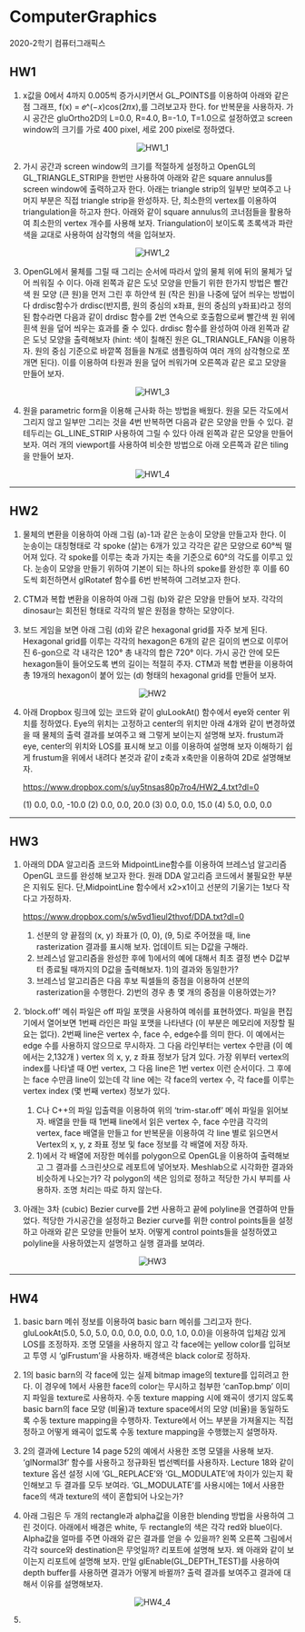 # ComputerGraphics
2020-2학기 컴퓨터그래픽스

## HW1
1. x값을 0에서 4까지 0.005씩 증가시키면서 GL_POINTS를 이용하여 아래와 같은 점 그래프, f(x) = 𝑒^(−𝑥)cos(2𝜋𝑥),를 그려보고자 한다. 
for 반복문을 사용하자. 
가시 공간은 gluOrtho2D의 L=0.0, R=4.0, B=-1.0, T=1.0으로 설정하였고 screen window의 크기를 가로 400 pixel, 세로 200 pixel로 정하였다.

<div align="center">
  
  ![HW1_1](https://user-images.githubusercontent.com/71704350/145531738-79dd5a64-de80-4b75-a8fc-a8bf388be981.PNG)
  
</div>


2. 가시 공간과 screen window의 크기를 적절하게 설정하고 OpenGL의 GL_TRIANGLE_STRIP을 한번만 사용하여 아래와 같은 square annulus를 screen window에 출력하고자 한다.
아래는 triangle strip의 일부만 보여주고 나머지 부분은 직접 triangle strip을 완성하자. 
단, 최소한의 vertex를 이용하여 triangulation을 하고자 한다. 아래와 같이 square annulus의 코너점들을 활용하여 최소한의 vertex 개수를 사용해 보자. Triangulation이 보이도록 초록색과 파란색을 교대로 사용하여 삼각형의 색을 입혀보자.

<div align="center">

  ![HW1_2](https://user-images.githubusercontent.com/71704350/145532108-c6c13084-83e0-40f3-88a1-2b05dcdfb7e9.PNG)
  
</div>


3. OpenGL에서 물체를 그릴 때 그리는 순서에 따라서 앞의 물체 위에 뒤의 물체가 덮어 씌워질 수 이다. 아래 왼쪽과 같은 도넛 모양을 만들기 위한 한가지 방법은 빨간색 원 모양 (큰 원)을 먼저 그린 후 하얀색 원 (작은 원)을 나중에 덮어 씌우는 방법이다
drdisc함수가 drdisc(반지름, 원의 중심의 x좌표, 원의 중심의 y좌표)라고 정의된 함수라면 다음과 같이 drdisc 함수를 2번 연속으로 호출함으로써 빨간색 원 위에 흰색 원을 덮어 씌우는 효과를 줄 수 있다. 
drdisc 함수를 완성하여 아래 왼쪽과 같은 도넛 모양을 출력해보자 
(hint: 색이 칠해진 원은 GL_TRIANGLE_FAN을 이용하자. 원의 중심 기준으로 바깥쪽 점들을 N개로 샘플링하여 여러 개의 삼각형으로 쪼개면 된다). 
이를 이용하여 타원과 원을 덮어 씌워가며 오른쪽과 같은 로고 모양을 만들어 보자.

<div align="center">

  ![HW1_3](https://user-images.githubusercontent.com/71704350/145532221-52d991a5-2be5-4c8a-b7bb-03b0bbf2c0e0.PNG)
  
</div>


4. 원을 parametric form을 이용해 근사화 하는 방법을 배웠다. 
원을 모든 각도에서 그리지 않고 일부만 그리는 것을 4번 반복하면 다음과 같은 모양을 만들 수 있다. 
겉 테두리는 GL_LINE_STRIP 사용하여 그릴 수 있다 아래 왼쪽과 같은 모양을 만들어 보자.
여러 개의 viewport를 사용하여 비슷한 방법으로 아래 오른쪽과 같은 tiling을 만들어 보자.

<div align="center">
  
  ![HW1_4](https://user-images.githubusercontent.com/71704350/145532386-ca883673-aacb-43cd-981a-b64b2e74165b.PNG)

</div>



---------------------------

## HW2
1. 물체의 변환을 이용하여 아래 그림 (a)-1과 같은 눈송이 모양을 만들고자 한다. 
이 눈송이는 대칭형태로 각 spoke (살)는 6개가 있고 각각은 같은 모양으로 60°씩 떨어져 있다.
각 spoke를 이루는 축과 가지는 축을 기준으로 60°의 각도를 이루고 있다. 
눈송이 모양을 만들기 위하여 기본이 되는 하나의 spoke를 완성한 후 이를 60도씩 회전하면서 glRotatef 함수를 6번 반복하여 그려보고자 한다. 


2. CTM과 복합 변환을 이용하여 아래 그림 (b)와 같은 모양을 만들어 보자. 각각의 dinosaur는 회전된 형태로 각각의 발은 원점을 향하는 모양이다.


3. 보드 게임을 보면 아래 그림 (d)와 같은 hexagonal grid를 자주 보게 된다. 
Hexagonal grid를 이루는 각각의 hexagon은 6개의 같은 길이의 변으로 이루어진 6-gon으로 각 내각은 120° 총 내각의 합은 720° 이다.
가시 공간 안에 모든 hexagon들이 들어오도록 변의 길이는 적절히 주자.
CTM과 복합 변환을 이용하여 총 19개의 hexagon이 붙어 있는 (d) 형태의 hexagonal grid를 만들어 보자.

<div align="center">

  ![HW2](https://user-images.githubusercontent.com/71704350/145534551-b1d69fa2-edff-445e-8bc6-b002363a87b5.PNG)
  
</div>


4. 아래 Dropbox 링크에 있는 코드와 같이 gluLookAt() 함수에서 eye와 center 위치를 정하였다.
Eye의 위치는 고정하고 center의 위치만 아래 4개와 같이 변경하였을 때 물체의 출력 결과를 보여주고 왜 그렇게 보이는지 설명해 보자. 
frustum과 eye, center의 위치와 LOS를 표시해 보고 이를 이용하여 설명해 보자
이해하기 쉽게 frustum을 위에서 내려다 본것과 같이 z축과 x축만을 이용하여 2D로 설명해보자.

   https://www.dropbox.com/s/uy5tnsas80p7ro4/HW2_4.txt?dl=0

   (1) 0.0, 0.0, -10.0 
   (2) 0.0, 0.0, 20.0 
   (3) 0.0, 0.0, 15.0 
   (4) 5.0, 0.0, 0.0



-----------------------------------

## HW3
1. 아래의 DDA 알고리즘 코드와 MidpointLine함수를 이용하여 브레스넘 알고리즘 OpenGL 코드를 완성해 보고자 한다. 
원래 DDA 알고리즘 코드에서 불필요한 부분은 지워도 된다. 단,MidpointLine 함수에서 x2>x1이고 선분의 기울기는 1보다 작다고 가정하자.

   https://www.dropbox.com/s/w5vd1ieul2thvof/DDA.txt?dl=0
   
   
   1) 선분의 양 끝점의 (x, y) 좌표가 (0, 0), (9, 5)로 주어졌을 때, line rasterization 결과를 표시해 보자. 업데이트 되는 D값을 구해라.
   2) 브레스넘 알고리즘을 완성한 후에 1)에서의 예에 대해서 최초 결정 변수 D값부터 종료될 때까지의 D값을 출력해보자. 1)의 결과와 동일한가?
   3) 브레스넘 알고리즘은 다음 후보 픽셀들의 중점을 이용하여 선분의 rasterization을 수행한다. 2)번의 경우 총 몇 개의 중점을 이용하였는가? 


2. ‘block.off’ 메쉬 파일은 off 파일 포맷을 사용하여 메쉬를 표현하였다. 파일을 편집기에서 열어보면 1번째 라인은 파일 포맷을 나타낸다 (이 부분은 메모리에 저장할 필요는 없다). 
2번째 line은 vertex 수, face 수, edge수를 의미 한다. 이 예에서는 edge 수를 사용하지 않으므로 무시하자. 
그 다음 라인부터는 vertex 수만큼 (이 예에서는 2,132개 ) vertex 의 x, y, z 좌표 정보가 담겨 있다. 
가장 위부터 vertex의 index를 나타낼 때 0번 vertex, 그 다음 line은 1번 vertex 이런 순서이다. 
그 후에는 face 수만큼 line이 있는데 각 line 에는 각 face의 vertex 수, 각 face를 이루는 vertex index (몇 번째 vertex) 정보가 있다.


   1) C나 C++의 파일 입출력을 이용하여 위의 ‘trim-star.off’ 메쉬 파일을 읽어보자.
   배열을 만들 때 1번째 line에서 읽은 vertex 수, face 수만큼 각각의 vertex, face 배열을 만들고 for 반복문을 이용하여 각 line 별로 읽으면서 Vertex의 x, y, z 좌표 정보 및 face 정보를 각 배열에 저장 하자.
   2) 1)에서 각 배열에 저장한 메쉬를 polygon으로 OpenGL을 이용하여 출력해보고 그 결과를 스크린샷으로 레포트에 넣어보자. 
   Meshlab으로 시각화한 결과와 비슷하게 나오는가? 각 polygon의 색은 임의로 정하고 적당한 가시 부피를 사용하자. 조명 처리는 따로 하지 않는다.


3. 아래는 3차 (cubic) Bezier curve를 2번 사용하고 끝에 polyline을 연결하여 만들었다. 
적당한 가시공간을 설정하고 Bezier curve를 위한 control points들을 설정하고 아래와 같은 모양을 만들어 보자. 
어떻게 control points들을 설정하였고 polyline을 사용하였는지 설명하고 실행 결과를 보여라.

<div align="center">

  ![HW3](https://user-images.githubusercontent.com/71704350/145560559-56fd02f9-e4be-46ec-aca1-1e7a0d91cc63.PNG)
  
</div>



---------------------------

## HW4
1. basic barn 메쉬 정보를 이용하여 basic barn 메쉬를 그리고자 한다.
gluLookAt(5.0, 5.0, 5.0, 0.0, 0.0, 0.0, 0.0, 1.0, 0.0)을 이용하여 입체감 있게 LOS를 조정하자. 조명 모델을 사용하지 않고 각 face에는 yellow color를 입혀보고 투영 시 ‘glFrustum’을 사용하자. 
배경색은 black color로 정하자.


2. 1의 basic barn의 각 face에 있는 실제 bitmap image의 texture를 입히려고 한다. 
이 경우에 1에서 사용한 face의 color는 무시하고 첨부한 ‘canTop.bmp’ 이미지 파일을 texture로 사용하자. 
수동 texture mapping 시에 왜곡이 생기지 않도록 basic barn의 face 모양 (비율)과 texture space에서의 모양 (비율)을
동일하도록 수동 texture mapping을 수행하자. 
Texture에서 어느 부분을 가져올지는 직접 정하고 어떻게 왜곡이 없도록 수동 texture mapping을 수행했는지 설명하자.


3. 2의 결과에 Lecture 14 page 52의 예에서 사용한 조명 모델을 사용해 보자. 
‘glNormal3f’ 함수를 사용하고 정규화된 법선벡터를 사용하자. 
Lecture 18와 같이 texture 옵션 설정 시에 ‘GL_REPLACE’와 ‘GL_MODULATE’에 차이가 있는지 확인해보고 두 결과를 모두 보여라.
‘GL_MODULATE’를 사용시에는 1에서 사용한 face의 색과 texture의 색이 혼합되어 나오는가?


4. 아래 그림은 두 개의 rectangle과 alpha값을 이용한 blending 방법을 사용하여 그린 것이다. 
아래에서 배경은 white, 두 rectangle의 색은 각각 red와 blue이다. 
Alpha값을 얼마를 주면 아래와 같은 결과를 얻을 수 있을까? 왼쪽 오른쪽 그림에서 각각 source와 destination은 무엇일까? 
리포트에 설명해 보자. 왜 아래와 같이 보이는지 리포트에 설명해 보자. 
만일 glEnable(GL_DEPTH_TEST)를 사용하여 depth buffer를 사용하면 결과가 어떻게 바뀔까? 
출력 결과를 보여주고 결과에 대해서 이유를 설명해보자.

<div align="center">
  
  ![HW4_4](https://user-images.githubusercontent.com/71704350/145563563-6550b08b-2d18-48f5-a078-216493043ad6.PNG)

</div>


5. 
